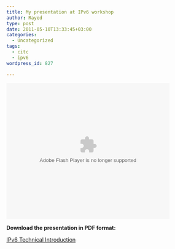 ```yaml
---
title: My presentation at IPv6 workshop
author: Rayed
type: post
date: 2011-05-10T13:33:45+03:00
categories:
  - Uncategorized
tags:
  - citc
  - ipv6
wordpress_id: 827

---
```

<div style="width:425px" id="__ss_7907516"><object id="__sse7907516" width="425" height="355"><param name="movie" value="http://static.slidesharecdn.com/swf/ssplayer2.swf?doc=wirefilteripv6technicalintroduction-110510052524-phpapp02&#038;stripped_title=ipv6-technical-introduction&#038;userName=rayedalrashed" /><param name="allowFullScreen" value="true"/><param name="allowScriptAccess" value="always"/><embed name="__sse7907516" src="http://static.slidesharecdn.com/swf/ssplayer2.swf?doc=wirefilteripv6technicalintroduction-110510052524-phpapp02&#038;stripped_title=ipv6-technical-introduction&#038;userName=rayedalrashed" type="application/x-shockwave-flash" allowscriptaccess="always" allowfullscreen="true" width="425" height="355"></embed></object></div>

**Download the presentation in PDF format:**

<a href='/static/uploads/2011/05/Wirefilter-IPv6-Technical-Introduction.pdf'>IPv6 Technical Introduction</a>


